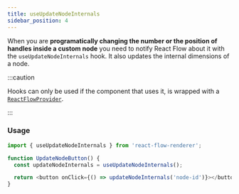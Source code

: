 ```yaml
---
title: useUpdateNodeInternals
sidebar_position: 4
---
```


When you are **programatically changing the number or the position of handles inside a custom node** you need to notify React Flow about it with the `useUpdateNodeInternals` hook. It also updates the internal dimensions of a node.

:::caution

Hooks can only be used if the component that uses it, is wrapped with a [`ReactFlowProvider`](/docs/api/components/provider/).

:::

### Usage

```javascript
import { useUpdateNodeInternals } from 'react-flow-renderer';

function UpdateNodeButton() {
  const updateNodeInternals = useUpdateNodeInternals();

  return <button onClick={() => updateNodeInternals('node-id')}></button>;
}
```
